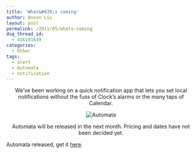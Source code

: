 ```yaml
---
title: 'What&#039;s coming'
author: Anson Liu
layout: post
permalink: /2011/05/whats-coming
dsq_thread_id:
  - 416191649
categories:
  - Other
tags:
  - alert
  - Automata
  - notification
---
```

<p style="text-align: center;">
  We&#8217;ve been working on a quick notification app that lets you set local notifications without the fuss of Clock&#8217;s alarms or the many taps of Calendar.
</p>

<p style="text-align: center;">
  <img class="aligncenter size-full wp-image-697" title="Automata" src="https://i0.wp.com/apparentetch.com/wp-content/uploads/2011/05/Automata-icon.png?resize=512%2C512" alt="Automata" data-recalc-dims="1" />
</p>

<p style="text-align: center;">
  <p style="text-align: center;">
    Automata will be released in the next month. Pricing and dates have not been decided yet.
  </p>
  
  <p>
    Automata released, get it <a href="http://itunes.com/apps/automataalert">here</a>.
  </p>